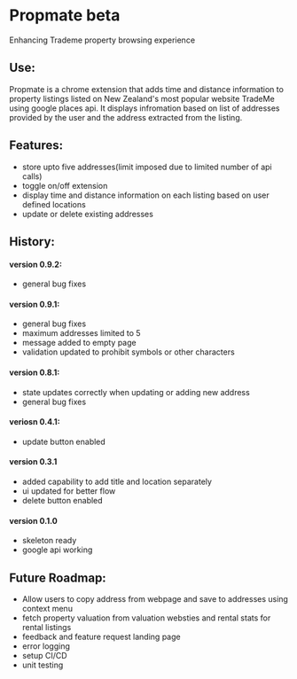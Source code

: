 # Propmate beta

Enhancing Trademe property browsing experience

## Use:

Propmate is a chrome extension that adds time and distance information to property listings listed on New Zealand's most popular website TradeMe using google places api. It displays infromation based on list of addresses provided by the user and the address extracted from the listing.

## Features:

- store upto five addresses(limit imposed due to limited number of api calls)
- toggle on/off extension
- display time and distance information on each listing based on user defined locations
- update or delete existing addresses

## History:

#### version 0.9.2:

- general bug fixes

#### version 0.9.1:

- general bug fixes
- maximum addresses limited to 5
- message added to empty page
- validation updated to prohibit symbols or other characters

#### version 0.8.1:

- state updates correctly when updating or adding new address
- general bug fixes

#### veriosn 0.4.1:

- update button enabled

#### version 0.3.1

- added capability to add title and location separately
- ui updated for better flow
- delete button enabled

#### version 0.1.0

- skeleton ready
- google api working

## Future Roadmap:

- Allow users to copy address from webpage and save to addresses using context menu
- fetch property valuation from valuation websties and rental stats for rental listings
- feedback and feature request landing page
- error logging
- setup CI/CD
- unit testing

